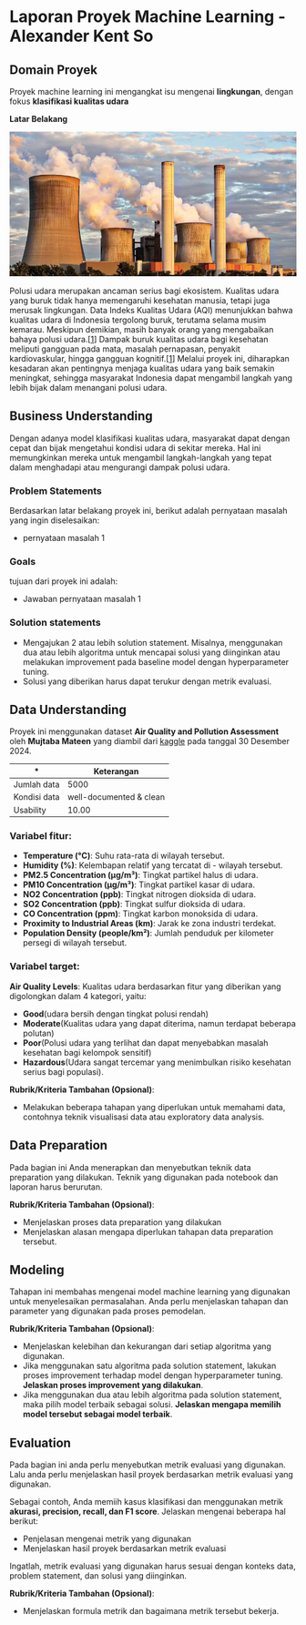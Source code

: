 # Laporan Proyek Machine Learning - Alexander Kent So
## Domain Proyek

Proyek machine learning ini mengangkat isu mengenai **lingkungan**, dengan fokus **klasifikasi kualitas udara**

**Latar Belakang**

![alt text](asset/cover.png)

Polusi udara merupakan ancaman serius bagi ekosistem. Kualitas udara yang buruk tidak hanya memengaruhi kesehatan manusia, tetapi juga merusak lingkungan. Data Indeks Kualitas Udara (AQI) menunjukkan bahwa kualitas udara di Indonesia tergolong buruk, terutama selama musim kemarau. Meskipun demikian, masih banyak orang yang mengabaikan bahaya polusi udara.[[1](https://ayosehat.kemkes.go.id/bahaya-polusi-udara-bagi-kesehatan)] 
Dampak buruk kualitas udara bagi kesehatan meliputi gangguan pada mata, masalah pernapasan, penyakit kardiovaskular, hingga gangguan kognitif.[[1](https://ayosehat.kemkes.go.id/bahaya-polusi-udara-bagi-kesehatan)] 
Melalui proyek ini, diharapkan kesadaran akan pentingnya menjaga kualitas udara yang baik semakin meningkat, sehingga masyarakat Indonesia dapat mengambil langkah yang lebih bijak dalam menangani polusi udara.

## Business Understanding

Dengan adanya model klasifikasi kualitas udara, masyarakat dapat dengan cepat dan bijak mengetahui kondisi udara di sekitar mereka. Hal ini memungkinkan mereka untuk mengambil langkah-langkah yang tepat dalam menghadapi atau mengurangi dampak polusi udara.

### Problem Statements

Berdasarkan latar belakang proyek ini, berikut adalah pernyataan masalah yang ingin diselesaikan:
- pernyataan masalah 1

### Goals

tujuan dari proyek ini adalah:
- Jawaban pernyataan masalah 1

### Solution statements
- Mengajukan 2 atau lebih solution statement. Misalnya, menggunakan dua atau lebih algoritma untuk mencapai solusi yang diinginkan atau melakukan improvement pada baseline model dengan hyperparameter tuning.
- Solusi yang diberikan harus dapat terukur dengan metrik evaluasi.

## Data Understanding
Proyek ini menggunakan dataset **Air Quality and Pollution Assessment** oleh **Mujtaba Mateen** yang diambil dari [kaggle](https://www.kaggle.com/datasets/mujtabamatin/air-quality-and-pollution-assessment) pada tanggal 30 Desember 2024.

|*|**Keterangan**|
| -------- | ------- |
| Jumlah data | 5000 |
| Kondisi data | well-documented & clean |
| Usability | 10.00 |

### Variabel fitur:
- **Temperature (°C)**: Suhu rata-rata di wilayah tersebut.
- **Humidity (%)**: Kelembapan relatif yang tercatat di - wilayah tersebut.
- **PM2.5 Concentration (µg/m³)**: Tingkat partikel halus di udara.
- **PM10 Concentration (µg/m³)**: Tingkat partikel kasar di udara.
- **NO2 Concentration (ppb)**: Tingkat nitrogen dioksida di udara.
- **SO2 Concentration (ppb)**: Tingkat sulfur dioksida di udara.
- **CO Concentration (ppm)**: Tingkat karbon monoksida di udara.
- **Proximity to Industrial Areas (km)**: Jarak ke zona industri terdekat.
- **Population Density (people/km²)**: Jumlah penduduk per kilometer persegi di wilayah tersebut.

### Variabel target:
**Air Quality Levels**: Kualitas udara berdasarkan fitur yang diberikan yang digolongkan dalam 4 kategori, yaitu:
- **Good**(udara bersih dengan tingkat polusi rendah)
- **Moderate**(Kualitas udara yang dapat diterima, namun terdapat beberapa polutan)
- **Poor**(Polusi udara yang terlihat dan dapat menyebabkan masalah kesehatan bagi kelompok sensitif)
- **Hazardous**(Udara sangat tercemar yang menimbulkan risiko kesehatan serius bagi populasi).

**Rubrik/Kriteria Tambahan (Opsional)**:
- Melakukan beberapa tahapan yang diperlukan untuk memahami data, contohnya teknik visualisasi data atau exploratory data analysis.

## Data Preparation
Pada bagian ini Anda menerapkan dan menyebutkan teknik data preparation yang dilakukan. Teknik yang digunakan pada notebook dan laporan harus berurutan.

**Rubrik/Kriteria Tambahan (Opsional)**: 
- Menjelaskan proses data preparation yang dilakukan
- Menjelaskan alasan mengapa diperlukan tahapan data preparation tersebut.

## Modeling
Tahapan ini membahas mengenai model machine learning yang digunakan untuk menyelesaikan permasalahan. Anda perlu menjelaskan tahapan dan parameter yang digunakan pada proses pemodelan.

**Rubrik/Kriteria Tambahan (Opsional)**: 
- Menjelaskan kelebihan dan kekurangan dari setiap algoritma yang digunakan.
- Jika menggunakan satu algoritma pada solution statement, lakukan proses improvement terhadap model dengan hyperparameter tuning. **Jelaskan proses improvement yang dilakukan**.
- Jika menggunakan dua atau lebih algoritma pada solution statement, maka pilih model terbaik sebagai solusi. **Jelaskan mengapa memilih model tersebut sebagai model terbaik**.

## Evaluation
Pada bagian ini anda perlu menyebutkan metrik evaluasi yang digunakan. Lalu anda perlu menjelaskan hasil proyek berdasarkan metrik evaluasi yang digunakan.

Sebagai contoh, Anda memiih kasus klasifikasi dan menggunakan metrik **akurasi, precision, recall, dan F1 score**. Jelaskan mengenai beberapa hal berikut:
- Penjelasan mengenai metrik yang digunakan
- Menjelaskan hasil proyek berdasarkan metrik evaluasi

Ingatlah, metrik evaluasi yang digunakan harus sesuai dengan konteks data, problem statement, dan solusi yang diinginkan.

**Rubrik/Kriteria Tambahan (Opsional)**: 
- Menjelaskan formula metrik dan bagaimana metrik tersebut bekerja.